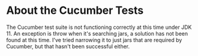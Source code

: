 # About the Cucumber Tests

The Cucumber test suite is not functioning correctly at this time under
JDK 11. An exception is throw when it's searching jars, a solution has
not been found at this time. I've tried narrowing it to just jars that
are required by Cucumber, but that hasn't been successful either.

